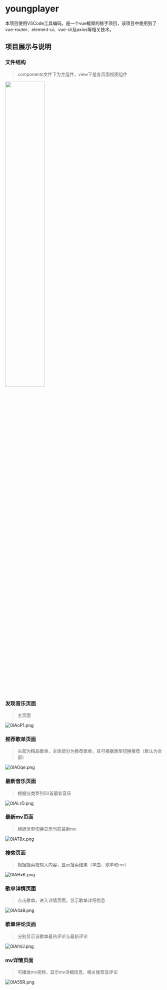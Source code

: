 # youngplayer
本项目使用VSCode工具编码。是一个vue框架的练手项目，该项目中使用到了vue-router、element-ui、vue-cli及axios等相关技术。  

## 项目展示与说明  

### 文件结构  
> components文件下为主组件，view下是各页面视图组件
<img src="https://s1.ax1x.com/2020/10/14/0IVHBD.png" width="50%" height="50%">  

### 发现音乐页面  
> 主页面

![0IAoP1.png](https://s1.ax1x.com/2020/10/14/0IAoP1.png)  

### 推荐歌单页面  
> 头部为精品歌单，主体部分为推荐歌单，且可根据类型切换推荐（默认为全部）

![0IAOqe.png](https://s1.ax1x.com/2020/10/14/0IAOqe.png)  

### 最新音乐页面  
> 根据分类罗列50首最新音乐

![0IALrD.png](https://s1.ax1x.com/2020/10/14/0IALrD.png)  

### 最新mv页面  
> 根据类型切换显示当前最新mv

![0IAT8x.png](https://s1.ax1x.com/2020/10/14/0IAT8x.png)  

### 搜索页面  
> 根据搜索框输入内容，显示搜索结果（单曲、歌单和mv）  

![0IAHxK.png](https://s1.ax1x.com/2020/10/14/0IAHxK.png)  

### 歌单详情页面  
> 点击歌单，进入详情页面，显示歌单详细信息

![0IA4a9.png](https://s1.ax1x.com/2020/10/14/0IA4a9.png)  

### 歌单评论页面  
> 分别显示该歌单最热评论与最新评论

![0IAhVJ.png](https://s1.ax1x.com/2020/10/14/0IAhVJ.png)  

### mv详情页面  
> 可播放mv视频，显示mv详细信息、相关推荐及评论

![0IA55R.png](https://s1.ax1x.com/2020/10/14/0IA55R.png)  

